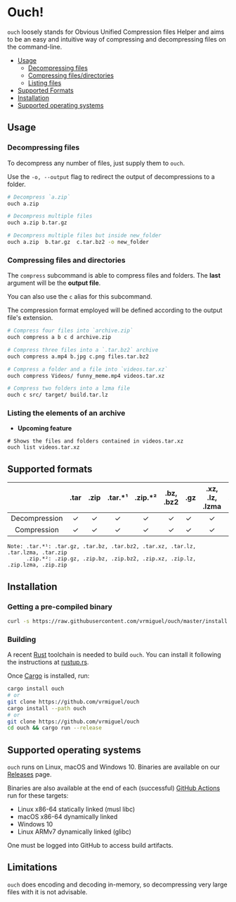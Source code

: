 # Ouch!

<!-- ![ouch_image](https://encrypted-tbn0.gstatic.com/images?q=tbn:ANd9GcR5ilNDTFZZ-Vy_ctm2YyAe8Yk0UT7lB2hIhg&usqp=CAU)  -->

`ouch` loosely stands for Obvious Unified Compression files Helper and aims to be an easy and intuitive way of compressing and decompressing files on the command-line.

- [Usage](#Usage)
    - [Decompressing files](#Decompressing-files)
    - [Compressing files/directories](#Compressing-files-and-directories)
    - [Listing files](#Listing-the-elements-of-an-archive)
- [Supported Formats](#Supported-formats)
- [Installation](#Installation)
- [Supported operating systems](#Supported-operating-systems)

## Usage

### Decompressing files

To decompress any number of files, just supply them to `ouch`.

Use the `-o, --output` flag to redirect the output of decompressions to a folder.

```sh
# Decompress `a.zip`
ouch a.zip

# Decompress multiple files
ouch a.zip b.tar.gz

# Decompress multiple files but inside new_folder
ouch a.zip  b.tar.gz  c.tar.bz2 -o new_folder
```

### Compressing files and directories

The `compress` subcommand is able to compress files and folders. The **last** argument will be the **output file**. 

You can also use the `c` alias for this subcommand.

The compression format employed will be defined according to the output file's extension.

```sh
# Compress four files into `archive.zip`
ouch compress a b c d archive.zip

# Compress three files into a `.tar.bz2` archive
ouch compress a.mp4 b.jpg c.png files.tar.bz2

# Compress a folder and a file into `videos.tar.xz`
ouch compress Videos/ funny_meme.mp4 videos.tar.xz

# Compress two folders into a lzma file
ouch c src/ target/ build.tar.lz
```

### Listing the elements of an archive

* **Upcoming feature**

```
# Shows the files and folders contained in videos.tar.xz
ouch list videos.tar.xz
```

## Supported formats


|               | .tar | .zip | .tar.\*¹ | .zip.\*² | .bz, .bz2 | .gz | .xz, .lz, .lzma | .7z |
|:-------------:|:----:|:----:|:--------:|:--------:|:---------:| --- |:---------------:| --- |
| Decompression |  ✓   |  ✓   |    ✓     |    ✓     |     ✓     | ✓   |        ✓        | ✗   |
|  Compression  |  ✓   |  ✓   |    ✓     |    ✓     |     ✓     | ✓   |        ✓        | ✗   |

```
Note: .tar.*¹: .tar.gz, .tar.bz, .tar.bz2, .tar.xz, .tar.lz, .tar.lzma, .tar.zip
      .zip.*²: .zip.gz, .zip.bz, .zip.bz2, .zip.xz, .zip.lz, .zip.lzma, .zip.zip
```


## Installation

### Getting a pre-compiled binary

```sh
curl -s https://raw.githubusercontent.com/vrmiguel/ouch/master/install.sh | sh
```

### Building

A recent [Rust](rust-lang.org) toolchain is needed to build `ouch`. You can install it following the instructions at [rustup.rs](https://rustup.rs/).

Once [Cargo](https://doc.rust-lang.org/cargo/) is installed, run:

```sh
cargo install ouch
# or 
git clone https://github.com/vrmiguel/ouch
cargo install --path ouch
# or
git clone https://github.com/vrmiguel/ouch
cd ouch && cargo run --release
```

## Supported operating systems

`ouch` runs on Linux, macOS and Windows 10. Binaries are available on our [Releases](https://github.com/vrmiguel/ouch/releases) page.

Binaries are also available at the end of each (successful) [GitHub Actions](https://github.com/vrmiguel/ouch/actions) run for these targets:

* Linux x86-64 statically linked (musl libc) 
* macOS x86-64 dynamically linked
* Windows 10
* Linux ARMv7 dynamically linked (glibc)

One must be logged into GitHub to access build artifacts.

## Limitations

`ouch` does encoding and decoding in-memory, so decompressing very large files with it is not advisable.
